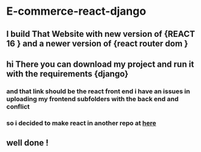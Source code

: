 # E-commerce-react-django
## I build That Website with new version of {REACT 16 } and a newer version of {react router dom } 

## hi There you can download my project and run it with the requirements {django}
### and that link should be the react front end i have an issues in uploading my frontend subfolders with the back end and conflict
### so i decided to make react in another repo at <a href='https://github.com/Mohamadmahgoub910/E-commerce-React.git'> here </a>



## well done !

